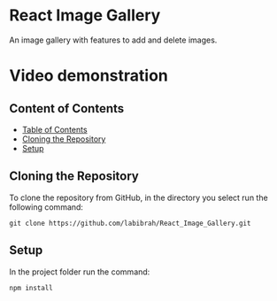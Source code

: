 # React Image Gallery
An image gallery with features to add and delete images.

# Video demonstration


## Content of Contents


  - [Table of Contents](#table-of-contents)
  - [Cloning the Repository](#cloning-the-repository)
  - [Setup](#setup)



## Cloning the Repository

To clone the repository from GitHub, in the directory you select run the following command:

```
git clone https://github.com/labibrah/React_Image_Gallery.git
```

## Setup


In the project folder  run the command:
```
npm install
```


